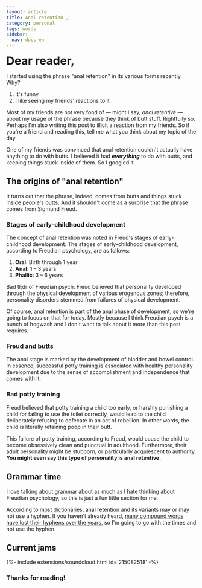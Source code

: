 ```yaml
---
layout: article
title: Anal retention 🍑
category: personal
tags: words
sidebar:
  nav: docs-en
---
```


<div style="font-size: 30px"><b>Dear reader,</b></div>

I started using the phrase "anal retention" in its various forms recently. Why?
1. It's funny
2. I like seeing my friends' reactions to it

Most of my friends are not very fond of — might I say, *anal retentive* — about my usage of the phrase because they think of butt stuff. Rightfully so. Perhaps I'm also writing this post to illicit a reaction from my friends. So if you're a friend and reading this, tell me what you think about my topic of the day.


<div class="callout">
  <div class="callout__content">
    <p>One of my friends was convinced that anal retention couldn't actually have anything to do with butts. I believed it had <em><b>everything</b></em> to do with butts, and keeping things stuck inside of them. So I googled it.</p>
  </div>
</div>



## The origins of "anal retention"
It turns out that the phrase, indeed, comes from butts and things stuck inside people's butts. And it shouldn't come as a surprise that the phrase comes from Sigmund Freud.


### Stages of early-childhood development
The concept of anal retention was noted in Freud's stages of early-childhood development. The stages of early-childhood development, according to Freudian psychology, are as follows: 
1. **Oral**: Birth through 1 year
2. **Anal**: 1 – 3 years
3. **Phallic**: 3 – 6 years

Bad tl;dr of Freudian psych: Freud believed that personality developed through the physical development of various erogenous zones; therefore, personality disorders stemmed from failures of physical development.

Of course, anal retention is part of the anal phase of development, so we're going to focus on that for today. Mostly because I think Freudian psych is a bunch of hogwash and I don't want to talk about it more than this post requires.

### Freud and butts
The anal stage is marked by the development of bladder and bowel control. In essence, successful potty training is associated with healthy personality development due to the sense of accomplishment and independence that comes with it.

### Bad potty training
Freud believed that potty training a child too early, or harshly punishing a child for failing to use the toilet correctly, would lead to the child deliberately refusing to defecate in an act of rebellion. In other words, the child is literally retaining poop in their butt.

This failure of potty training, according to Freud, would cause the child to become obsessively clean and punctual in adulthood. Furthermore, their adult personality might be stubborn, or particularly acquiescent to authority. **You might even say this type of personality is anal retentive.**

## Grammar time
I love talking about grammar about as much as I hate thinking about Freudian psychology, so this is just a fun little section for me.

According to [most dictionaries](https://www.merriam-webster.com/dictionary/anal-retentive), anal retention and its variants may or may not use a hyphen. If you haven't already heard, [many compound words have lost their hyphens over the years](https://www.reuters.com/article/us-britain-hyphen-1/thousands-of-hyphens-perish-as-english-marches-on-idUSHAR15384620070921), so I'm going to go with the times and not use the hyphen.


## Current jams

<div>{%- include extensions/soundcloud.html id='215082518' -%}</div>


### Thanks for reading!
